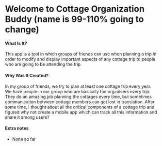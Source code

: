 # Welcome to Cottage Organization Buddy (name is 99-110% going to change)

#### What Is It?
This app is a tool in which groups of friends can use when planning a trip in order to modify and display important aspects of any cottage trip to people who are going to be attending the trip.

#### Why Was It Created?

In my group of friends, we try to plan at least one cottage trip every year. We have people in our group who are basically the organisers every trip. They do an amazing job planning the cottages every time, but sometimes communication between cottage members can get lost in translation. After some time, I thought about all the critical components of a cottage trip and figured why not create a mobile app which can track all this information and share it among users?

#### Extra notes
- None so far
